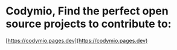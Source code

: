# Codymio, Find the perfect open source projects to contribute to:

[https://codymio.pages.dev](https://codymio.pages.dev)
